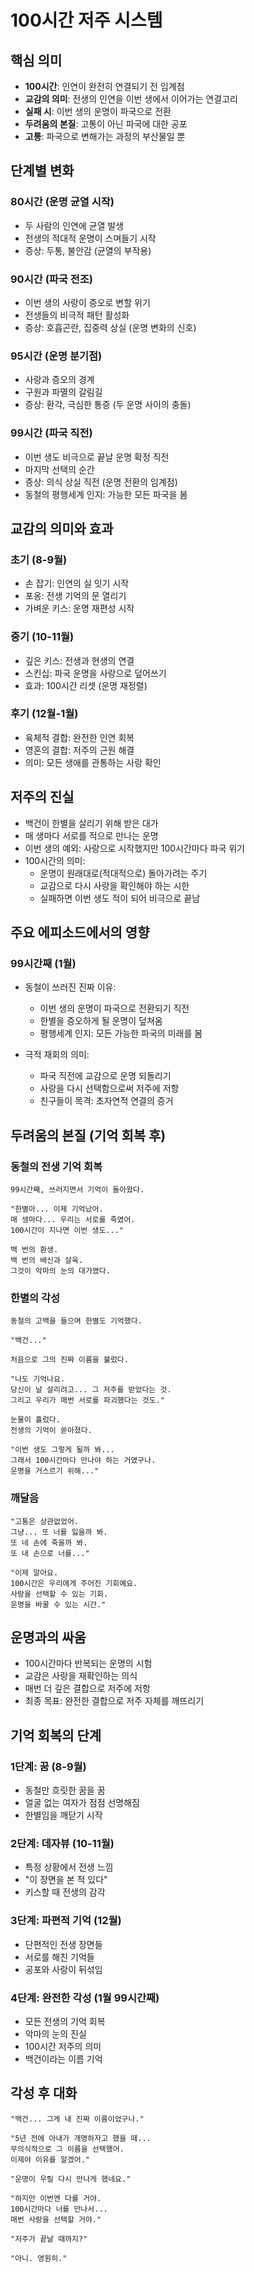 # 100시간 저주 시스템

## 핵심 의미
- **100시간**: 인연이 완전히 연결되기 전 임계점
- **교감의 의미**: 전생의 인연을 이번 생에서 이어가는 연결고리
- **실패 시**: 이번 생의 운명이 파국으로 전환
- **두려움의 본질**: 고통이 아닌 파국에 대한 공포
- **고통**: 파국으로 변해가는 과정의 부산물일 뿐

## 단계별 변화

### 80시간 (운명 균열 시작)
- 두 사람의 인연에 균열 발생
- 전생의 적대적 운명이 스며들기 시작
- 증상: 두통, 불안감 (균열의 부작용)

### 90시간 (파국 전조)
- 이번 생의 사랑이 증오로 변할 위기
- 전생들의 비극적 패턴 활성화
- 증상: 호흡곤란, 집중력 상실 (운명 변화의 신호)

### 95시간 (운명 분기점)
- 사랑과 증오의 경계
- 구원과 파멸의 갈림길
- 증상: 환각, 극심한 통증 (두 운명 사이의 충돌)

### 99시간 (파국 직전)
- 이번 생도 비극으로 끝날 운명 확정 직전
- 마지막 선택의 순간
- 증상: 의식 상실 직전 (운명 전환의 임계점)
- 동철의 평행세계 인지: 가능한 모든 파국을 봄

## 교감의 의미와 효과

### 초기 (8-9월)
- 손 잡기: 인연의 실 잇기 시작
- 포옹: 전생 기억의 문 열리기
- 가벼운 키스: 운명 재편성 시작

### 중기 (10-11월)
- 깊은 키스: 전생과 현생의 연결
- 스킨십: 파국 운명을 사랑으로 덮어쓰기
- 효과: 100시간 리셋 (운명 재정렬)

### 후기 (12월-1월)
- 육체적 결합: 완전한 인연 회복
- 영혼의 결합: 저주의 근원 해결
- 의미: 모든 생애를 관통하는 사랑 확인

## 저주의 진실
- 백건이 한별을 살리기 위해 받은 대가
- 매 생마다 서로를 적으로 만나는 운명
- 이번 생의 예외: 사랑으로 시작했지만 100시간마다 파국 위기
- 100시간의 의미:
  - 운명이 원래대로(적대적으로) 돌아가려는 주기
  - 교감으로 다시 사랑을 확인해야 하는 시한
  - 실패하면 이번 생도 적이 되어 비극으로 끝남

## 주요 에피소드에서의 영향

### 99시간째 (1월)
- 동철이 쓰러진 진짜 이유:
  - 이번 생의 운명이 파국으로 전환되기 직전
  - 한별을 증오하게 될 운명이 덮쳐옴
  - 평행세계 인지: 모든 가능한 파국의 미래를 봄

- 극적 재회의 의미:
  - 파국 직전에 교감으로 운명 되돌리기
  - 사랑을 다시 선택함으로써 저주에 저항
  - 친구들이 목격: 초자연적 연결의 증거

## 두려움의 본질 (기억 회복 후)

### 동철의 전생 기억 회복
```
99시간째, 쓰러지면서 기억이 돌아왔다.

"한별아... 이제 기억났어.
매 생마다... 우리는 서로를 죽였어.
100시간이 지나면 이번 생도..."

백 번의 환생.
백 번의 배신과 살육.
그것이 악마의 눈의 대가였다.
```

### 한별의 각성
```
동철의 고백을 들으며 한별도 기억했다.

"백건..."

처음으로 그의 진짜 이름을 불렀다.

"나도 기억나요.
당신이 날 살리려고... 그 저주를 받았다는 것.
그리고 우리가 매번 서로를 파괴했다는 것도."

눈물이 흘렀다.
전생의 기억이 쏟아졌다.

"이번 생도 그렇게 될까 봐...
그래서 100시간마다 만나야 하는 거였구나.
운명을 거스르기 위해..."
```

### 깨달음
```
"고통은 상관없었어.
그냥... 또 너를 잃을까 봐.
또 네 손에 죽을까 봐.
또 내 손으로 너를..."

"이제 알아요.
100시간은 우리에게 주어진 기회예요.
사랑을 선택할 수 있는 기회.
운명을 바꿀 수 있는 시간."
```

## 운명과의 싸움
- 100시간마다 반복되는 운명의 시험
- 교감은 사랑을 재확인하는 의식
- 매번 더 깊은 결합으로 저주에 저항
- 최종 목표: 완전한 결합으로 저주 자체를 깨뜨리기

## 기억 회복의 단계

### 1단계: 꿈 (8-9월)
- 동철만 흐릿한 꿈을 꿈
- 얼굴 없는 여자가 점점 선명해짐
- 한별임을 깨닫기 시작

### 2단계: 데자뷰 (10-11월)
- 특정 상황에서 전생 느낌
- "이 장면을 본 적 있다"
- 키스할 때 전생의 감각

### 3단계: 파편적 기억 (12월)
- 단편적인 전생 장면들
- 서로를 해친 기억들
- 공포와 사랑이 뒤섞임

### 4단계: 완전한 각성 (1월 99시간째)
- 모든 전생의 기억 회복
- 악마의 눈의 진실
- 100시간 저주의 의미
- 백건이라는 이름 기억

## 각성 후 대화

```
"백건... 그게 내 진짜 이름이었구나."

"5년 전에 아내가 개명하자고 했을 때...
무의식적으로 그 이름을 선택했어.
이제야 이유를 알겠어."

"운명이 우릴 다시 만나게 했네요."

"하지만 이번엔 다를 거야.
100시간마다 너를 만나서...
매번 사랑을 선택할 거야."

"저주가 끝날 때까지?"

"아니. 영원히."
```